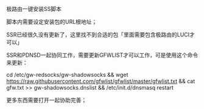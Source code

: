 极路由一键安装SS脚本

脚本内需要设定安装包的URL根地址；

SSR已经很久没有更新了，这里找不到合适的包「里面需要包含极路由的LUCI才可以」

SSR和PDNSD一起协同工作，需要更新GFWLIST才可以工作，可是使用这个命令来更新：

cd /etc/gw-redsocks/gw-shadowsocks && wget https://raw.githubusercontent.com/gfwlist/gfwlist/master/gfwlist.txt && cat gfw.txt >> gw-shadowsocks.dnslist && /etc/init.d/dnsmasq restart

更多东西需要打开一起协助完善；
